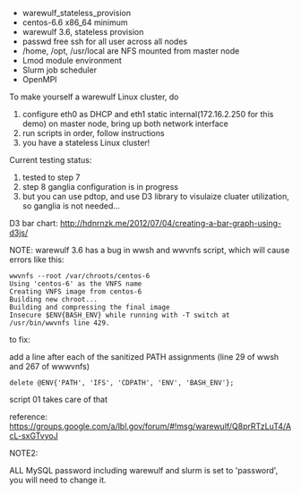 * warewulf_stateless_provision
* centos-6.6 x86_64 minimum 
* warewulf 3.6, stateless provision
* passwd free ssh for all user across all nodes
* /home, /opt, /usr/local are NFS mounted from master node
* Lmod module environment
* Slurm job scheduler
* OpenMPI

To make yourself a warewulf Linux cluster, do 

1. configure eth0 as DHCP and eth1 static internal(172.16.2.250 for this demo) on master node, bring up both network interface
2. run scripts in order, follow instructions
3. you have a stateless Linux cluster!

Current testing status:

1. tested to step 7
2. step 8 ganglia configuration is in progress
3. but you can use pdtop, and use D3 library to visulaize cluater utilization, so ganglia is not needed...

D3 bar chart: http://hdnrnzk.me/2012/07/04/creating-a-bar-graph-using-d3js/

NOTE:
warewulf 3.6 has a bug in wwsh and wwvnfs script, which will cause errors like this:
```
wwvnfs --root /var/chroots/centos-6
Using 'centos-6' as the VNFS name
Creating VNFS image from centos-6
Building new chroot...
Building and compressing the final image
Insecure $ENV{BASH_ENV} while running with -T switch at /usr/bin/wwvnfs line 429.
```
to fix: 

add a line after each of the sanitized PATH assignments (line 29 of wwsh and 267 of wwwvnfs)
```
delete @ENV{'PATH', 'IFS', 'CDPATH', 'ENV', 'BASH_ENV'};
```
script 01 takes care of that

reference: https://groups.google.com/a/lbl.gov/forum/#!msg/warewulf/Q8prRTzLuT4/AcL-sxGTvyoJ

NOTE2:

ALL MySQL password including warewulf and slurm is set to 'password', you will need to change it.
